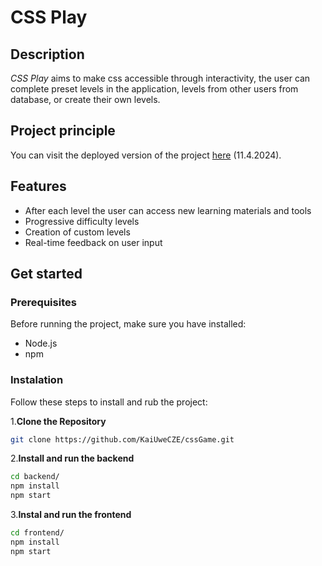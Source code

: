 # CSS Play

## Description

_CSS Play_ aims to make css accessible through interactivity, the user can complete preset levels in the application, levels from other users from database, or create their own levels.

## Project principle

You can visit the deployed version of the project [here](https://play-css.netlify.app) (11.4.2024).

## Features

- After each level the user can access new learning materials and tools
- Progressive difficulty levels
- Creation of custom levels
- Real-time feedback on user input

## Get started

### Prerequisites

Before running the project, make sure you have installed:

- Node.js
- npm

### Instalation

Follow these steps to install and rub the project:

1.**Clone the Repository**

```bash
git clone https://github.com/KaiUweCZE/cssGame.git
```

2.**Install and run the backend**

```bash
cd backend/
npm install
npm start
```

3.**Instal and run the frontend**

```bash
cd frontend/
npm install
npm start
```
